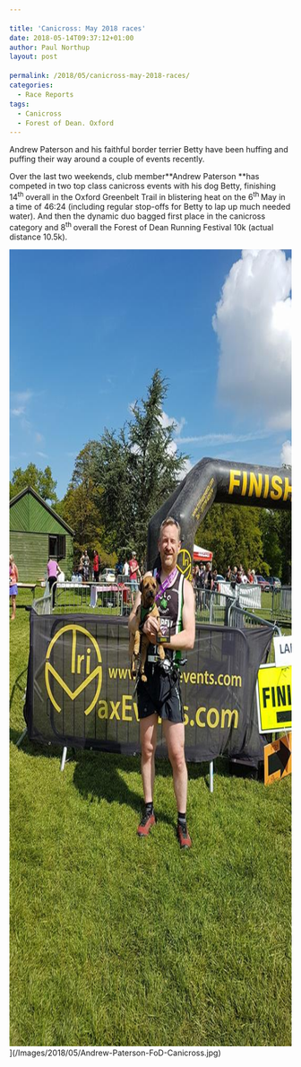 ```yaml
---

title: 'Canicross: May 2018 races'
date: 2018-05-14T09:37:12+01:00
author: Paul Northup
layout: post

permalink: /2018/05/canicross-may-2018-races/
categories:
  - Race Reports
tags:
  - Canicross
  - Forest of Dean. Oxford
---
```

Andrew Paterson and his faithful border terrier Betty have been huffing and puffing their way around a couple of events recently.

Over the last two weekends, club member**Andrew Paterson **has competed in two top class canicross events with his dog Betty, finishing 14<sup>th </sup>overall in the Oxford Greenbelt Trail in blistering heat on the 6<sup>th </sup>May in a time of 46:24 (including regular stop-offs for Betty to lap up much needed water). And then the dynamic duo bagged first place in the canicross category and 8<sup>th </sup>overall the Forest of Dean Running Festival 10k (actual distance 10.5k).

<img src="/Images/2018/05/Andrew-Paterson-FoD-Canicross.jpg" alt="Andrew-Paterson-FoD-Canicross" width="800" height="1422" />](/Images/2018/05/Andrew-Paterson-FoD-Canicross.jpg)
